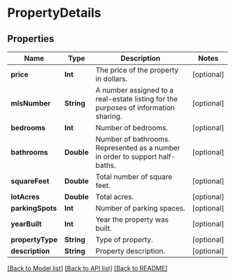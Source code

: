 # PropertyDetails

## Properties
Name | Type | Description | Notes
------------ | ------------- | ------------- | -------------
**price** | **Int** | The price of the property in dollars. | [optional] 
**mlsNumber** | **String** | A number assigned to a real-estate listing for the purposes of information sharing. | [optional] 
**bedrooms** | **Int** | Number of bedrooms. | [optional] 
**bathrooms** | **Double** | Number of bathrooms. Represented as a number in order to support half-baths. | [optional] 
**squareFeet** | **Double** | Total number of square feet. | [optional] 
**lotAcres** | **Double** | Total acres. | [optional] 
**parkingSpots** | **Int** | Number of parking spaces. | [optional] 
**yearBuilt** | **Int** | Year the property was built. | [optional] 
**propertyType** | **String** | Type of property. | [optional] 
**description** | **String** | Property description. | [optional] 

[[Back to Model list]](../README.md#documentation-for-models) [[Back to API list]](../README.md#documentation-for-api-endpoints) [[Back to README]](../README.md)


